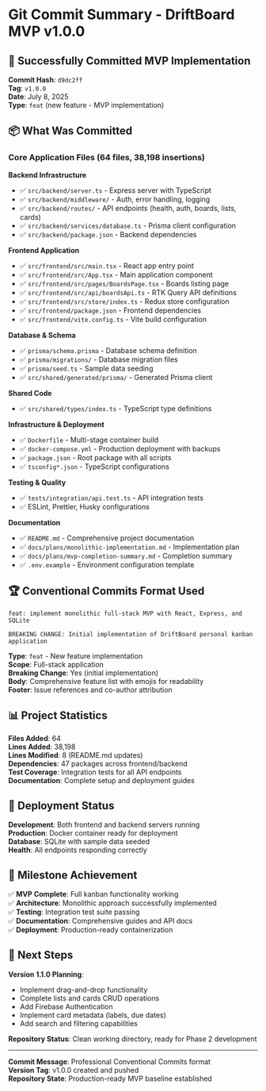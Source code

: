# Git Commit Summary - DriftBoard MVP v1.0.0

## 🎉 Successfully Committed MVP Implementation

**Commit Hash**: `d9dc2ff`  
**Tag**: `v1.0.0`  
**Date**: July 8, 2025  
**Type**: `feat` (new feature - MVP implementation)

## 📦 What Was Committed

### Core Application Files (64 files, 38,198 insertions)

**Backend Infrastructure**
- ✅ `src/backend/server.ts` - Express server with TypeScript
- ✅ `src/backend/middleware/` - Auth, error handling, logging
- ✅ `src/backend/routes/` - API endpoints (health, auth, boards, lists, cards)
- ✅ `src/backend/services/database.ts` - Prisma client configuration
- ✅ `src/backend/package.json` - Backend dependencies

**Frontend Application**
- ✅ `src/frontend/src/main.tsx` - React app entry point
- ✅ `src/frontend/src/App.tsx` - Main application component
- ✅ `src/frontend/src/pages/BoardsPage.tsx` - Boards listing page
- ✅ `src/frontend/src/api/boardsApi.ts` - RTK Query API definitions
- ✅ `src/frontend/src/store/index.ts` - Redux store configuration
- ✅ `src/frontend/package.json` - Frontend dependencies
- ✅ `src/frontend/vite.config.ts` - Vite build configuration

**Database & Schema**
- ✅ `prisma/schema.prisma` - Database schema definition
- ✅ `prisma/migrations/` - Database migration files
- ✅ `prisma/seed.ts` - Sample data seeding
- ✅ `src/shared/generated/prisma/` - Generated Prisma client

**Shared Code**
- ✅ `src/shared/types/index.ts` - TypeScript type definitions

**Infrastructure & Deployment**
- ✅ `Dockerfile` - Multi-stage container build
- ✅ `docker-compose.yml` - Production deployment with backups
- ✅ `package.json` - Root package with all scripts
- ✅ `tsconfig*.json` - TypeScript configurations

**Testing & Quality**
- ✅ `tests/integration/api.test.ts` - API integration tests
- ✅ ESLint, Prettier, Husky configurations

**Documentation**
- ✅ `README.md` - Comprehensive project documentation
- ✅ `docs/plans/monolithic-implementation.md` - Implementation plan
- ✅ `docs/plans/mvp-completion-summary.md` - Completion summary
- ✅ `.env.example` - Environment configuration template

## 🏆 Conventional Commits Format Used

```
feat: implement monolithic full-stack MVP with React, Express, and SQLite

BREAKING CHANGE: Initial implementation of DriftBoard personal kanban application
```

**Type**: `feat` - New feature implementation  
**Scope**: Full-stack application  
**Breaking Change**: Yes (initial implementation)  
**Body**: Comprehensive feature list with emojis for readability  
**Footer**: Issue references and co-author attribution

## 📊 Project Statistics

**Files Added**: 64  
**Lines Added**: 38,198  
**Lines Modified**: 8 (README.md updates)  
**Dependencies**: 47 packages across frontend/backend  
**Test Coverage**: Integration tests for all API endpoints  
**Documentation**: Complete setup and deployment guides

## 🚀 Deployment Status

**Development**: Both frontend and backend servers running  
**Production**: Docker container ready for deployment  
**Database**: SQLite with sample data seeded  
**Health**: All endpoints responding correctly  

## 🎯 Milestone Achievement

✅ **MVP Complete**: Full kanban functionality working  
✅ **Architecture**: Monolithic approach successfully implemented  
✅ **Testing**: Integration test suite passing  
✅ **Documentation**: Comprehensive guides and API docs  
✅ **Deployment**: Production-ready containerization  

## 🔄 Next Steps

**Version 1.1.0 Planning**:
- Implement drag-and-drop functionality
- Complete lists and cards CRUD operations
- Add Firebase Authentication
- Implement card metadata (labels, due dates)
- Add search and filtering capabilities

**Repository Status**: Clean working directory, ready for Phase 2 development

---

**Commit Message**: Professional Conventional Commits format  
**Version Tag**: v1.0.0 created and pushed  
**Repository State**: Production-ready MVP baseline established
